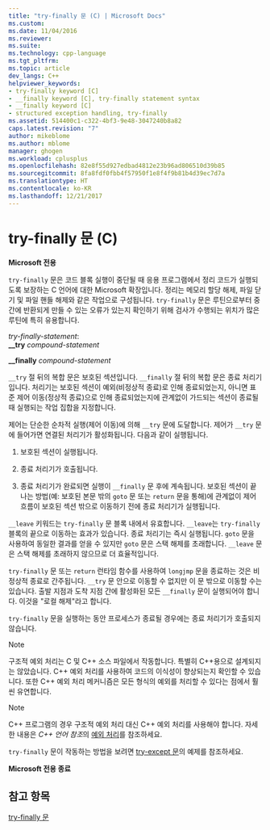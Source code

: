 ```yaml
---
title: "try-finally 문 (C) | Microsoft Docs"
ms.custom: 
ms.date: 11/04/2016
ms.reviewer: 
ms.suite: 
ms.technology: cpp-language
ms.tgt_pltfrm: 
ms.topic: article
dev_langs: C++
helpviewer_keywords:
- try-finally keyword [C]
- __finally keyword [C], try-finally statement syntax
- __finally keyword [C]
- structured exception handling, try-finally
ms.assetid: 514400c1-c322-4bf3-9e48-3047240b8a82
caps.latest.revision: "7"
author: mikeblome
ms.author: mblome
manager: ghogen
ms.workload: cplusplus
ms.openlocfilehash: 82e8f55d927edbad4812e23b96ad806510d39b85
ms.sourcegitcommit: 8fa8fdf0fbb4f57950f1e8f4f9b81b4d39ec7d7a
ms.translationtype: HT
ms.contentlocale: ko-KR
ms.lasthandoff: 12/21/2017
---
```

# <a name="try-finally-statement-c"></a>try-finally 문 (C)
**Microsoft 전용**  
  
 `try-finally` 문은 코드 블록 실행이 중단될 때 응용 프로그램에서 정리 코드가 실행되도록 보장하는 C 언어에 대한 Microsoft 확장입니다. 정리는 메모리 할당 해제, 파일 닫기 및 파일 핸들 해제와 같은 작업으로 구성됩니다. `try-finally` 문은 루틴으로부터 중간에 반환되게 만들 수 있는 오류가 있는지 확인하기 위해 검사가 수행되는 위치가 많은 루틴에 특히 유용합니다.  
  
 *try-finally-statement*:  
 **__try**  *compound-statement*  
  
 **__finally**  *compound-statement*  
  
 `__try` 절 뒤의 복합 문은 보호된 섹션입니다. `__finally` 절 뒤의 복합 문은 종료 처리기입니다. 처리기는 보호된 섹션이 예외(비정상적 종료)로 인해 종료되었는지, 아니면 표준 제어 이동(정상적 종료)으로 인해 종료되었는지에 관계없이 가드되는 섹션이 종료될 때 실행되는 작업 집합을 지정합니다.  
  
 제어는 단순한 순차적 실행(제어 이동)에 의해 `__try` 문에 도달합니다. 제어가 `__try` 문에 들어가면 연결된 처리기가 활성화됩니다. 다음과 같이 실행됩니다.  
  
1.  보호된 섹션이 실행됩니다.  
  
2.  종료 처리기가 호출됩니다.  
  
3.  종료 처리기가 완료되면 실행이 `__finally` 문 후에 계속됩니다. 보호된 섹션이 끝나는 방법(예: 보호된 본문 밖의 `goto` 문 또는 `return` 문을 통해)에 관계없이 제어 흐름이 보호된 섹션 밖으로 이동하기 전에 종료 처리기가 실행됩니다.  
  
 `__leave` 키워드는 `try-finally` 문 블록 내에서 유효합니다. `__leave`는 `try-finally` 블록의 끝으로 이동하는 효과가 있습니다. 종료 처리기는 즉시 실행됩니다. `goto` 문을 사용하여 동일한 결과를 얻을 수 있지만 `goto` 문은 스택 해제를 초래합니다. `__leave` 문은 스택 해제를 초래하지 않으므로 더 효율적입니다.  
  
 `try-finally` 문 또는 `return` 런타임 함수를 사용하여 `longjmp` 문을 종료하는 것은 비정상적 종료로 간주됩니다. `__try` 문 안으로 이동할 수 없지만 이 문 밖으로 이동할 수는 있습니다. 출발 지점과 도착 지점 간에 활성화된 모든 `__finally` 문이 실행되어야 합니다. 이것을 "로컬 해제"라고 합니다.  
  
 `try-finally` 문을 실행하는 동안 프로세스가 종료될 경우에는 종료 처리기가 호출되지 않습니다.  
  
> [!NOTE]
>  구조적 예외 처리는 C 및 C++ 소스 파일에서 작동합니다. 특별히 C++용으로 설계되지는 않았습니다. C++ 예외 처리를 사용하여 코드의 이식성이 향상되는지 확인할 수 있습니다. 또한 C++ 예외 처리 메커니즘은 모든 형식의 예외를 처리할 수 있다는 점에서 훨씬 유연합니다.  
  
> [!NOTE]
>  C++ 프로그램의 경우 구조적 예외 처리 대신 C++ 예외 처리를 사용해야 합니다. 자세한 내용은 *C++ 언어 참조*의 [예외 처리](../cpp/exception-handling-in-visual-cpp.md)를 참조하세요.  
  
 `try-finally` 문이 작동하는 방법을 보려면 [try-except 문](../c-language/try-except-statement-c.md)의 예제를 참조하세요.  
  
 **Microsoft 전용 종료**  
  
## <a name="see-also"></a>참고 항목  
 [try-finally 문](../cpp/try-finally-statement.md)